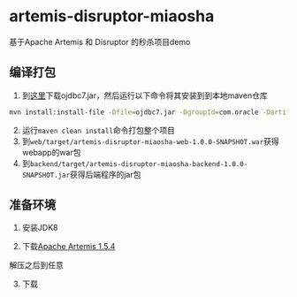 # artemis-disruptor-miaosha
基于Apache Artemis 和 Disruptor 的秒杀项目demo

## 编译打包
1. 到[这里](http://www.oracle.com/technetwork/database/features/jdbc/jdbc-drivers-12c-download-1958347.html)下载ojdbc7.jar，然后运行以下命令将其安装到到本地maven仓库
```bash
mvn install:install-file -Dfile=ojdbc7.jar -DgroupId=com.oracle -DartifactId=ojdbc -Dversion=12.1.0.2 -Dpackaging=jar
```
2. 运行``maven clean install``命令打包整个项目
3. 到``web/target/artemis-disruptor-miaosha-web-1.0.0-SNAPSHOT.war``获得webapp的war包
4. 到``backend/target/artemis-disruptor-miaosha-backend-1.0.0-SNAPSHOT.jar``获得后端程序的jar包

## 准备环境

1. 安装JDK8

2. 下载[Apache Artemis 1.5.4](https://www.apache.org/dyn/closer.cgi?filename=activemq/activemq-artemis/1.5.4/apache-artemis-1.5.4-bin.tar.gz&action=download)

解压之后到任意



3. 下载
